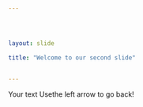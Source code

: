 ```yaml
---




layout: slide

title: "Welcome to our second slide"


---
```

Your text
Usethe left arrow to go back!
 
